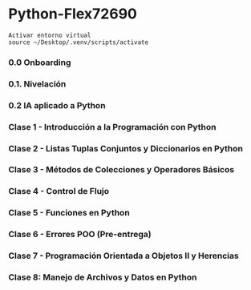 # Python-Flex72690
    Activar entorno virtual 
    source ~/Desktop/.venv/scripts/activate

### 0.0 Onboarding

### 0.1. Nivelación

### 0.2 IA aplicado a Python

### Clase 1 - Introducción a la Programación con Python

### Clase 2 - Listas Tuplas Conjuntos y Diccionarios en Python

### Clase 3 - Métodos de Colecciones y Operadores Básicos

### Clase 4 - Control de Flujo

### Clase 5 - Funciones en Python

### Clase 6 - Errores POO (Pre-entrega)

### Clase 7 - Programación Orientada a Objetos II y Herencias

### Clase 8: Manejo de Archivos y Datos en Python